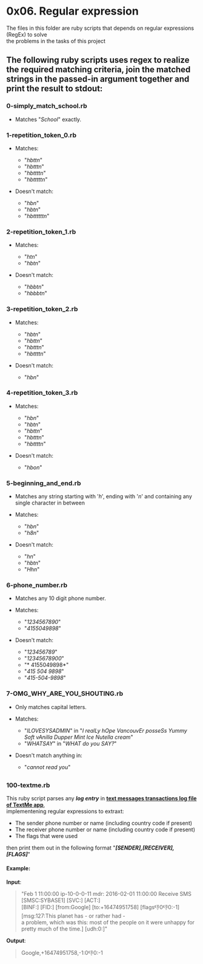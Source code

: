 # 0x06. Regular expression

The files in this folder are ruby scripts that depends on regular expressions (RegEx) to solve  
the problems in the tasks of this project

## The following ruby scripts uses **regex** to realize the required matching criteria, join the matched strings in the passed-in argument together and print the result to stdout:

### **0-simply_match_school.rb**
* Matches "*School*" exactly.

### **1-repetition_token_0.rb**
* Matches: 
    + "*hbttn*" 
    + "*hbtttn*"
    + "*hbttttn*"
    + "*hbtttttn*"

* Doesn't match: 
    + "*hbn*" 
    + "*hbtn*"
    + "*hbttttttn*"

### **2-repetition_token_1.rb**
* Matches:
    + "*htn*"
    + "*hbtn*"

* Doesn't match:
    + "*hbbtn*"
    + "*hbbbtn*"

### **3-repetition_token_2.rb**
* Matches:
    + "*hbtn*"
    + "*hbttn*"
    + "*hbtttn*"
    + "*hbttttn*"

* Doesn't match:
    + "*hbn*"

### **4-repetition_token_3.rb**
* Matches:
    + "*hbn*" 
    + "*hbtn*" 
    + "*hbttn*" 
    + "*hbtttn*" 
    + "*hbttttn*"

* Doesn't match: 
    + "*hbon*"

### **5-beginning_and_end.rb**
* Matches any string starting with '*h*', ending with '*n*' and containing any single character in between

* Matches:
    + "*hbn*" 
    + "*h8n*" 

* Doesn't match: 
    + "*hn*"
    + "*hbtn*"
    + "*Hhn*"

### **6-phone_number.rb**
* Matches any 10 digit phone number.

* Matches:
    + "*1234567890*"
    + "*4155049898*" 

* Doesn't match: 
    + "*123456789*"
    + "*12345678900*"
    + "* 4155049898*"
    + "*415 504 9898*"
    + "*415-504-9898*"

### **7-OMG_WHY_ARE_YOU_SHOUTING.rb**
* Only matches capital letters.

* Matches:
    + "*ILOVESYSADMIN*" in "*I realLy hOpe VancouvEr posseSs Yummy Soft vAnilla Dupper Mint Ice Nutella cream*"
    + "*WHATSAY*" in "*WHAT do you SAY?*"

* Doesn't match anything in:
    + "*cannot read you*"

## 
### **100-textme.rb**
This ruby script parses any ***log entry*** in [**text messages transactions log file of TextMe app**](text_messages.log),  
implementening regular expressions to extraxt:
* The sender phone number or name (including country code if present)
* The receiver phone number or name (including country code if present)
* The flags that were used

then print them out in the following format "***[SENDER],[RECEIVER],[FLAGS]***"

#### **Example**:  

**Input**:  
>"Feb 1 11:00:00 ip-10-0-0-11 mdr: 2016-02-01 11:00:00 Receive SMS [SMSC:SYBASE1] [SVC:] [ACT:]  
[BINF:] [FID:] [from:Google] [to:+16474951758] [flags:-1:0:-1:0:-1] [msg:127:This planet has - or rather had -  
a problem, which was this: most of the people on it were unhappy for pretty much of the time.] [udh:0:]"

**Output**:  
>Google,+16474951758,-1:0:-1:0:-1


